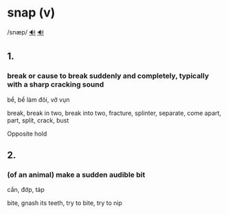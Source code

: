 # snap (v)

/snæp/ [🔊](https://www.oxfordlearnersdictionaries.com/media/english/uk_pron/s/sna/snap_/snap__gb_1.mp3) [🔊](https://www.oxfordlearnersdictionaries.com/media/english/us_pron/s/sna/snap_/snap__us_1.mp3)

## 1.

### break or cause to break suddenly and completely, typically with a sharp cracking sound

bể, bể làm đôi, vỡ vụn

break, break in two, break into two, fracture, splinter, separate, come apart, part, split, crack, bust

Opposite hold

## 2.

### (of an animal) make a sudden audible bit

cắn, đớp, táp

bite, gnash its teeth, try to bite, try to nip
